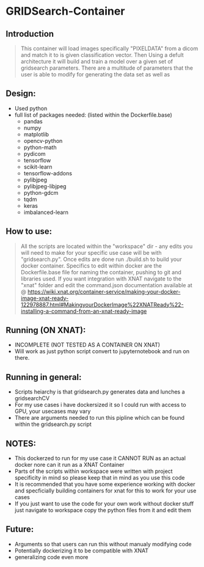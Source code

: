 # GRIDSearch-Container 

## Introduction

> This container will load images specifically "PIXELDATA" from a dicom and match it to is given classification vector. Then Using a defult architecture it will build and train a model over a given set of gridsearch parameters. There are a multitude of parameters that the user is able to modify for generating the data set as well as 

##  Design: 
  * Used python 
  * full list of packages needed: (listed within the Dockerfile.base)
    * pandas 
    * numpy 
    * matplotlib 
    * opencv-python 
    * python-math 
    * pydicom 
    * tensorflow 
    * scikit-learn 
    * tensorflow-addons 
    * pylibjpeg 
    * pylibjpeg-libjpeg 
    * python-gdcm 
    * tqdm 
    * keras 
    * imbalanced-learn 
   
##  How to use:
  > All the scripts are located within the "workspace" dir - any edits you will need to make for your specific use case will be with "gridsearch.py". Once edits are done run ./build.sh to build your docker container. Specifics to edit within docker are the Dockerfile.base file for naming the container, pushing to git and libraries used. If you want integration with XNAT navigate to the "xnat" folder and edit the command.json documentation available at @ https://wiki.xnat.org/container-service/making-your-docker-image-xnat-ready-122978887.html#MakingyourDockerImage%22XNATReady%22-installing-a-command-from-an-xnat-ready-image

## Running (ON XNAT): 
  * INCOMPLETE (NOT TESTED AS A CONTAINER ON XNAT)
  * Will work as just python script convert to jupyternotebook and run on there. 

## Running in general: 
  * Scripts heiarchy is that gridsearch.py generates data and lunches a gridsearchCV
  * For my use cases i have dockersized it so I could run with access to GPU, your usecases may vary  
  * There are arguments needed to run this pipline which can be found within the gridsearch.py script 

## NOTES: 
  * This dockerzed to run for my use case it CANNOT RUN as an actual docker nore can it run as a XNAT Container 
  * Parts of the scripts within workspace were written with project specificity in mind so please keep that in mind as you use this code 
  * It is recommended that you have some experience working with docker and specficially building containers for xnat for this to work for your use cases 
  * If you just want to use the code for your own work without docker stuff just navigate to workspace copy the python files from it and edit them 
  
## Future: 
   * Arguments so that users can run this without manualy modifying code 
   * Potentially dockerizing it to be compatible with XNAT 
   * generalizing code even more 
